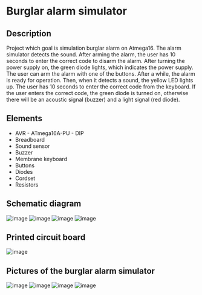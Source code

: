 # Burglar alarm simulator
## Description
Project which goal is simulation burglar alarm on Atmega16. The alarm simulator detects the sound. After arming the alarm, the user has 10 seconds to enter the correct code to disarm the alarm. After turning the power supply on, the green diode lights, which indicates the power supply. The user can arm the alarm with one of the buttons. After a while, the alarm is ready for operation. Then, when it detects a sound, the yellow LED lights up. The user has 10 seconds to enter the correct code from the keyboard. If the user enters the correct code, the green diode is turned on, otherwise there will be an acoustic signal (buzzer) and a light signal (red diode).

## Elements
* AVR - ATmega16A-PU - DIP
* Breadboard
* Sound sensor
* Buzzer
* Membrane keyboard
* Buttons
* Diodes
* Cordset
* Resistors

## Schematic diagram
![image](https://user-images.githubusercontent.com/22658595/136429338-ce2dbc79-e482-4599-86f1-eb61e4d10607.png)
![image](https://user-images.githubusercontent.com/22658595/136429381-86f0558d-dd1f-4145-b543-3475ba4092fb.png)
![image](https://user-images.githubusercontent.com/22658595/136429396-9deef88a-2951-4032-a992-47a43bcc18ca.png)
![image](https://user-images.githubusercontent.com/22658595/136429412-5a733b13-6515-40b2-89fd-c95712b6eb07.png)

## Printed circuit board
![image](https://user-images.githubusercontent.com/22658595/136429463-3f633969-3123-47af-9e94-f8e604d629fb.png)

## Pictures of the burglar alarm simulator
![image](https://user-images.githubusercontent.com/22658595/136429651-ad207724-f4d1-47fd-86c5-4c531ce1bc0e.png)
![image](https://user-images.githubusercontent.com/22658595/136429673-82f5dcf1-d670-4719-93d4-c240da9b1828.png)
![image](https://user-images.githubusercontent.com/22658595/136429687-ba26705c-e6c2-4bbd-8359-60f8cf8433c5.png)
![image](https://user-images.githubusercontent.com/22658595/136429701-abe1fdd5-bfe1-4930-a7c0-4674a5ea52a1.png)

